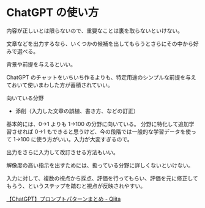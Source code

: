# ChatGPT の使い方

内容が正しいとは限らないので、重要なことは裏を取らないといけない。

文章などを出力するなら、いくつかの候補を出してもらうとさらにその中から好みで選べる。

背景や前提を与えるといい。

ChatGPT のチャットをいちいち作るよりも、特定用途のシンプルな前提を与えておいて使いまわした方が蓄積されていい。

向いている分野

- 添削（入力した文章の誤植、書き方、などの訂正）

基本的には、0→1 よりも 1→100 の分野に向いている。
分野に特化して追加学習させれば 0→1 もできると思うけど、今の段階では一般的な学習データを使って 1→100 に使う方がいい。入力が大変すぎるので。

出力をさらに入力して改訂させる方法もいい。

解像度の高い指示を出すためには、扱っている分野に詳しくないといけない。

入力に対して、複数の視点から採点、評価を行ってもらい、評価を元に修正してもらう、というステップを踏むと視点が反映されやすい。

[【ChatGPT】プロンプトパターンまとめ - Qiita](https://qiita.com/sonesuke/items/981925cfcc610a602e94)
